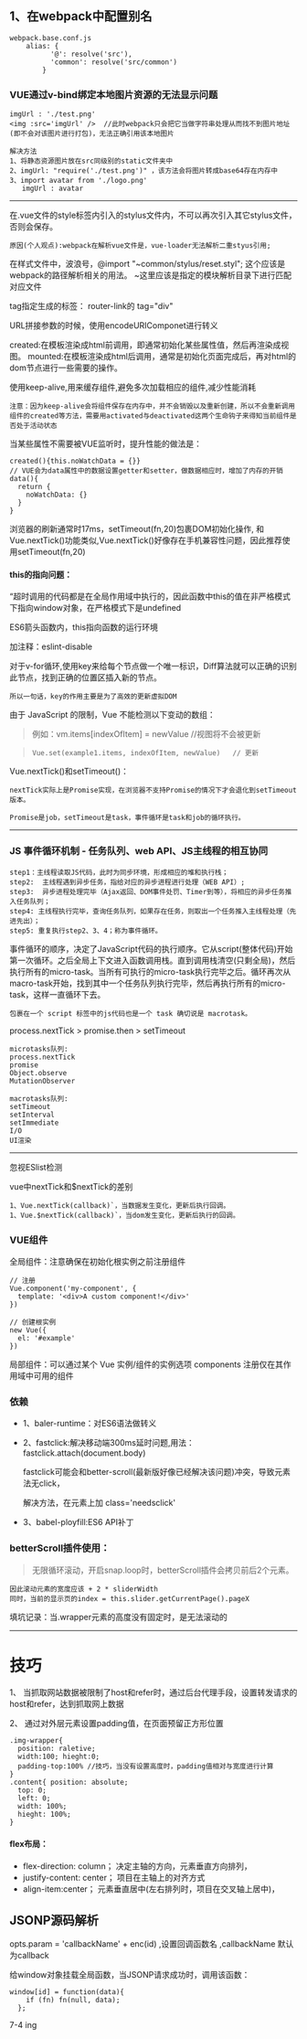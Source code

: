 ## 1、在webpack中配置别名
    webpack.base.conf.js
        alias: {
              '@': resolve('src'),
              'common': resolve('src/common')
            }

### VUE通过v-bind绑定本地图片资源的无法显示问题
    imgUrl : './test.png'
    <img :src='imgUrl' />  //此时webpack只会把它当做字符串处理从而找不到图片地址(即不会对该图片进行打包)，无法正确引用该本地图片

    解决方法
    1、将静态资源图片放在src同级别的static文件夹中
    2、imgUrl: "require('./test.png')" ，该方法会将图片转成base64存在内存中
    3、import avatar from './logo.png'
       imgUrl : avatar

*************
在.vue文件的style标签内引入的stylus文件内，不可以再次引入其它stylus文件，否则会保存。

    原因(个人观点):webpack在解析vue文件是，vue-loader无法解析二重styus引用;

在样式文件中，波浪号，@import "~common/stylus/reset.styl";
    这个应该是webpack的路径解析相关的用法。
    ~这里应该是指定的模块解析目录下进行匹配对应文件

  tag指定生成的标签： router-link的 tag="div"

URL拼接参数的时候，使用encodeURIComponet进行转义

created:在模板渲染成html前调用，即通常初始化某些属性值，然后再渲染成视图。
mounted:在模板渲染成html后调用，通常是初始化页面完成后，再对html的dom节点进行一些需要的操作。

使用keep-alive,用来缓存组件,避免多次加载相应的组件,减少性能消耗

    注意：因为keep-alive会将组件保存在内存中，并不会销毁以及重新创建，所以不会重新调用组件的created等方法，需要用activated与deactivated这两个生命钩子来得知当前组件是否处于活动状态

当某些属性不需要被VUE监听时，提升性能的做法是：

    created(){this.noWatchData = {}}
    // VUE会为data属性中的数据设置getter和setter，做数据相应时，增加了内存的开销
    data(){
      return {
        noWatchData: {}
      }
    }

浏览器的刷新通常时17ms，setTimeout(fn,20)包裹DOM初始化操作,
和Vue.nextTick()功能类似,Vue.nextTick()好像存在手机兼容性问题，因此推荐使用setTimeout(fn,20)

#### this的指向问题：
“超时调用的代码都是在全局作用域中执行的，因此函数中this的值在非严格模式下指向window对象，在严格模式下是undefined

ES6箭头函数内，this指向函数的运行环境


加注释：eslint-disable

对于v-for循环,使用key来给每个节点做一个唯一标识，Diff算法就可以正确的识别此节点，找到正确的位置区插入新的节点。

    所以一句话，key的作用主要是为了高效的更新虚拟DOM


由于 JavaScript 的限制，Vue 不能检测以下变动的数组：
>例如：vm.items[indexOfItem] = newValue  //视图将不会被更新

>     Vue.set(example1.items, indexOfItem, newValue)   // 更新


Vue.nextTick()和setTimeout()：

    nextTick实际上是Promise实现，在浏览器不支持Promise的情况下才会退化到setTimeout版本。

    Promise是job，setTimeout是task，事件循环是task和job的循环执行。
*************
### JS 事件循环机制 - 任务队列、web API、JS主线程的相互协同

    step1：主线程读取JS代码，此时为同步环境，形成相应的堆和执行栈；
    step2:  主线程遇到异步任务，指给对应的异步进程进行处理（WEB API）;
    step3:  异步进程处理完毕（Ajax返回、DOM事件处罚、Timer到等），将相应的异步任务推入任务队列；
    step4: 主线程执行完毕，查询任务队列，如果存在任务，则取出一个任务推入主线程处理（先进先出）；
    step5: 重复执行step2、3、4；称为事件循环。
事件循环的顺序，决定了JavaScript代码的执行顺序。它从script(整体代码)开始第一次循环。之后全局上下文进入函数调用栈。直到调用栈清空(只剩全局)，然后执行所有的micro-task。当所有可执行的micro-task执行完毕之后。循环再次从macro-task开始，找到其中一个任务队列执行完毕，然后再执行所有的micro-task，这样一直循环下去。

    包裹在一个 script 标签中的js代码也是一个 task 确切说是 macrotask。


process.nextTick > promise.then > setTimeout

    microtasks队列:
    process.nextTick
    promise
    Object.observe
    MutationObserver

    macrotasks队列:
    setTimeout
    setInterval
    setImmediate
    I/O
    UI渲染

*********************
忽视ESlist检测

vue中nextTick和$nextTick的差别

    1、Vue.nextTick(callback)`，当数据发生变化，更新后执行回调。
    1、Vue.$nextTick(callback)`，当dom发生变化，更新后执行的回调。

### VUE组件
  全局组件：注意确保在初始化根实例之前注册组件

    // 注册
    Vue.component('my-component', {
      template: '<div>A custom component!</div>'
    })

    // 创建根实例
    new Vue({
      el: '#example'
    })


  局部组件：可以通过某个 Vue 实例/组件的实例选项 components 注册仅在其作用域中可用的组件


### 依赖
* 1、baler-runtime：对ES6语法做转义
* 2、fastclick:解决移动端300ms延时问题,用法：fastclick.attach(document.body)

    fastclick可能会和better-scroll(最新版好像已经解决该问题)冲突，导致元素法无click，

     解决方法，在元素上加 class='needsclick'
* 3、babel-ployfill:ES6 API补丁

### betterScroll插件使用：

>无限循环滚动，开启snap.loop时，betterScroll插件会拷贝前后2个元素。

    因此滚动元素的宽度应该 + 2 * sliderWidth
    同时，当前的显示页的index = this.slider.getCurrentPage().pageX

填坑记录：当.wrapper元素的高度没有固定时，是无法滚动的

***********
# 技巧
1、 当抓取网站数据被限制了host和refer时，通过后台代理手段，设置转发请求的host和refer，达到抓取网上数据

2、 通过对外层元素设置padding值，在页面预留正方形位置

    .img-wrapper{
      position: raletive;
      width:100; hieght:0;
      padding-top:100% //技巧，当没有设置高度时，padding值相对与宽度进行计算
    }
    .content{ position: absolute;
      top: 0;
      left: 0;
      width: 100%;
      hieght: 100%;
    }


#### flex布局：
* flex-direction: column； 决定主轴的方向，元素垂直方向排列，
* justify-content: center； 项目在主轴上的对齐方式
* align-item:center； 元素垂直居中(左右排列时，项目在交叉轴上居中)，

## JSONP源码解析

  opts.param = 'callbackName' + enc(id) ,设置回调函数名 ,callbackName 默认为callback

  给window对象挂载全局函数，当JSONP请求成功时，调用该函数：

    window[id] = function(data){
        if (fn) fn(null, data);
      };

7-4 ing

